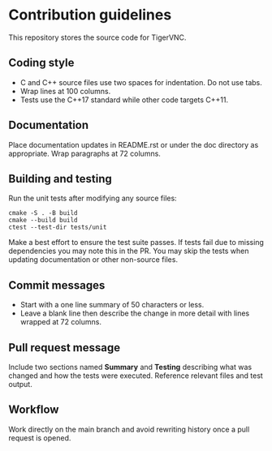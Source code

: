 # Contribution guidelines

This repository stores the source code for TigerVNC.

## Coding style
* C and C++ source files use two spaces for indentation. Do not use tabs.
* Wrap lines at 100 columns.
* Tests use the C++17 standard while other code targets C++11.
## Documentation
Place documentation updates in README.rst or under the doc directory as appropriate.
Wrap paragraphs at 72 columns.

## Building and testing
Run the unit tests after modifying any source files:

```
cmake -S . -B build
cmake --build build
ctest --test-dir tests/unit
```

Make a best effort to ensure the test suite passes. If tests fail due to missing
dependencies you may note this in the PR.
You may skip the tests when updating documentation or other non-source files.

## Commit messages
* Start with a one line summary of 50 characters or less.
* Leave a blank line then describe the change in more detail with lines wrapped
  at 72 columns.

## Pull request message
Include two sections named **Summary** and **Testing** describing what was
changed and how the tests were executed. Reference relevant files and test
output.

## Workflow
Work directly on the main branch and avoid rewriting history once a pull request is opened.
